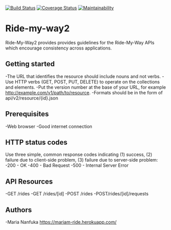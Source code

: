 [![Build Status](https://travis-ci.org/mariamiah/Ride-my-way2.svg?branch=develop)](https://travis-ci.org/mariamiah/Ride-my-way2)
[![Coverage Status](https://coveralls.io/repos/github/mariamiah/Ride-my-way2/badge.svg?branch=develop)](https://coveralls.io/github/mariamiah/Ride-my-way2?branch=develop)
[![Maintainability](https://api.codeclimate.com/v1/badges/302d910c9518da06613e/maintainability)](https://codeclimate.com/github/mariamiah/Ride-my-way2/maintainability)

# Ride-my-way2
Ride-My-Way2 provides provides guidelines for the Ride-My-Way APIs which encourage consistency across applications. 

## Getting started
-The URL that identifies the resource should include nouns and not verbs.
-Use HTTP verbs (GET, POST, PUT, DELETE) to operate on the collections and elements.
-Put the version number at the base of your URL, for example http://example.com/v1/path/to/resource.
-Formats should be in the form of api/v2/resource/{id}.json

## Prerequisites
-Web browser 
-Good internet connection

## HTTP status codes
Use three simple, common response codes indicating (1) success, (2) failure due to client-side problem, (3) failure due to server-side problem:
-200 - OK
-400 - Bad Request
-500 - Internal Server Error

## API Resources
-GET /rides
-GET /rides/[id]
-POST /rides
-POST/rides/[id]/requests

## Authors
-Maria Nanfuka https://mariam-ride.herokuapp.com/
